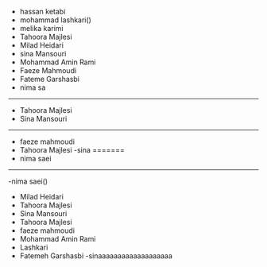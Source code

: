 - hassan ketabi
- mohammad lashkari()
- melika karimi
- Tahoora Majlesi
- Milad Heidari
- sina Mansouri
- Mohammad Amin Rami
- Faeze Mahmoudi
- Fateme Garshasbi
- nima sa
----------------------
- Tahoora Majlesi
- Sina Mansouri
---------------------
- faeze mahmoudi
- Tahoora Majlesi
-sina
=======
- nima saei

----------------------

-nima saei()
- Milad Heidari
- Tahoora Majlesi
- Sina Mansouri
- Tahoora Majlesi
- faeze mahmoudi
- Mohammad Amin Rami
- Lashkari
- Fatemeh Garshasbi
-sinaaaaaaaaaaaaaaaaaaa
